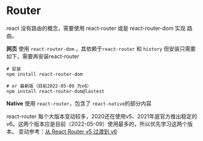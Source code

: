 # Router

react 没有路由的概念，需要使用 react-router 或是 react-router-dom 实现 路由。

**网页** 使用 `react-router-dom` ，其依赖于`react-router` 和 `history`
但安装只需要如下，需要再安装react-router

```shell
# 安装
npm install react-router-dom

# or 最新版（目前2022-05-09 为v6）
npm install react-router-dom@lastest
```

**Native** 使用 `react-router`，包含了 `react-native`的部分内容

react-router 每个大版本变动较多，2020还在使用v5、2021年底官方推出稳定的v6。这两个版本应是目前（2022-05-09）使用最多的，所以优先学习这两个版本。
变动参考：[从 React Router v5 过渡到 v6](https://www.zhdate.com/software/578536.html)